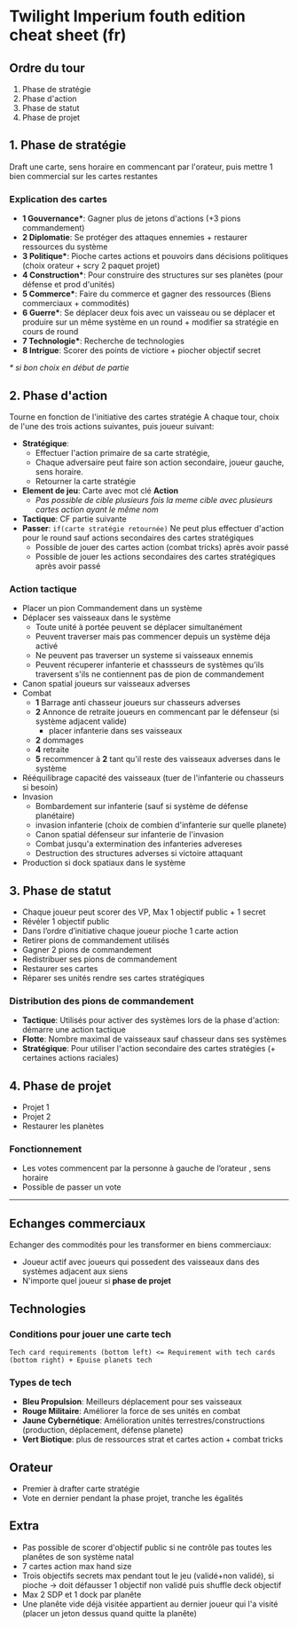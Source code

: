 # Twilight Imperium fouth edition cheat sheet (fr)

## Ordre du tour

1. Phase de stratégie
2. Phase d'action
3. Phase de statut
4. Phase de projet

## 1. Phase de stratégie

Draft une carte, sens horaire en commencant par l'orateur, puis mettre 1 bien commercial sur les cartes restantes

### Explication des cartes

- **1 Gouvernance\***: Gagner plus de jetons d'actions (+3 pions commandement)
- **2 Diplomatie**: Se protéger des attaques ennemies + restaurer ressources du système
- **3 Politique\***: Pioche cartes actions et pouvoirs dans décisions politiques (choix orateur + scry 2 paquet projet)
- **4 Construction\***: Pour construire des structures sur ses planètes (pour défense et prod d'unités)
- **5 Commerce\***: Faire du commerce et gagner des ressources (Biens commerciaux + commodités)
- **6 Guerre\***: Se déplacer deux fois avec un vaisseau ou se déplacer et produire sur un même système en un round + modifier sa stratégie en cours de round
- **7 Technologie\***: Recherche de technologies
- **8 Intrigue**: Scorer des points de victiore + piocher objectif secret

_\* si bon choix en début de partie_

## 2. Phase d'action

Tourne en fonction de l'initiative des cartes stratégie
A chaque tour, choix de l'une des trois actions suivantes, puis joueur suivant:

- **Stratégique**:
  - Effectuer l'action primaire de sa carte stratégie,
  - Chaque adversaire peut faire son action secondaire, joueur gauche, sens horaire.
  - Retourner la carte stratégie
- **Element de jeu**: Carte avec mot clé **Action**
  - _Pas possible de cible plusieurs fois la meme cible avec plusieurs cartes action ayant le même nom_
- **Tactique**: CF partie suivante
- **Passer**: `if(carte stratégie retournée)` Ne peut plus effectuer d'action pour le round sauf actions secondaires des cartes stratégiques
  - Possible de jouer des cartes action (combat tricks) après avoir passé
  - Possible de jouer les actions secondaires des cartes stratégiques après avoir passé

### Action tactique

- Placer un pion Commandement dans un système
- Déplacer ses vaisseaux dans le système
  - Toute unité à portée peuvent se déplacer simultanément
  - Peuvent traverser mais pas commencer depuis un système déja activé
  - Ne peuvent pas traverser un systeme si vaisseaux ennemis
  - Peuvent récuperer infanterie et chassseurs de systèmes qu'ils traversent s'ils ne contiennent pas de pion de commandement
- Canon spatial joueurs sur vaisseaux adverses
- Combat
  - **1** Barrage anti chasseur joueurs sur chasseurs adverses
  - **2** Annonce de retraite joueurs en commencant par le défenseur (si système adjacent valide)
    - placer infanterie dans ses vaisseaux
  - **2** dommages
  - **4** retraite
  - **5** recommencer à **2** tant qu'il reste des vaisseaux adverses dans le système
- Rééquilibrage capacité des vaisseaux (tuer de l'infanterie ou chasseurs si besoin)
- Invasion
  - Bombardement sur infanterie (sauf si système de défense planétaire)
  - invasion infanterie (choix de combien d'infanterie sur quelle planete)
  - Canon spatial défenseur sur infanterie de l'invasion
  - Combat jusqu'a extermination des infanteries advereses
  - Destruction des structures adverses si victoire attaquant
- Production si dock spatiaux dans le système

## 3. Phase de statut

- Chaque joueur peut scorer des VP, Max 1 objectif public + 1 secret
- Révéler 1 objectif public
- Dans l’ordre d’initiative chaque joueur pioche 1 carte action
- Retirer pions de commandement utilisés
- Gagner 2 pions de commandement
- Redistribuer ses pions de commandement
- Restaurer ses cartes
- Réparer ses unités rendre ses cartes stratégiques

### Distribution des pions de commandement

- **Tactique**: Utilisés pour activer des systèmes lors de la phase d'action: démarre une action tactique
- **Flotte**: Nombre maximal de vaisseaux sauf chasseur dans ses systèmes
- **Stratégique**: Pour utiliser l'action secondaire des cartes stratégies (+ certaines actions raciales)

## 4. Phase de projet

- Projet 1
- Projet 2
- Restaurer les planètes

### Fonctionnement

- Les votes commencent par la personne à gauche de l’orateur , sens horaire
- Possible de passer un vote

---

## Echanges commerciaux

Echanger des commodités pour les transformer en biens commerciaux:

- Joueur actif avec joueurs qui possedent des vaisseaux dans des systèmes adjacent aux siens
- N'importe quel joueur si **phase de projet**

## Technologies

### Conditions pour jouer une carte tech

`Tech card requirements (bottom left) <= Requirement with tech cards (bottom right) + Epuise planets tech`

### Types de tech

- **Bleu Propulsion**: Meilleurs déplacement pour ses vaisseaux
- **Rouge Militaire**: Améliorer la force de ses unités en combat
- **Jaune Cybernétique**: Amélioration unités terrestres/constructions (production, déplacement, défense planete)
- **Vert Biotique**: plus de ressources strat et cartes action + combat tricks

## Orateur

- Premier à drafter carte stratégie
- Vote en dernier pendant la phase projet, tranche les égalités

## Extra

- Pas possible de scorer d'objectif public si ne contrôle pas toutes les planêtes de son système natal
- 7 cartes action max hand size
- Trois objectifs secrets max pendant tout le jeu (validé+non validé), si pioche -> doit défausser 1 objectif non validé puis shuffle deck objectif
- Max 2 SDP et 1 dock par planête
- Une planête vide déjà visitée appartient au dernier joueur qui l'a visité (placer un jeton dessus quand quitte la planête)
